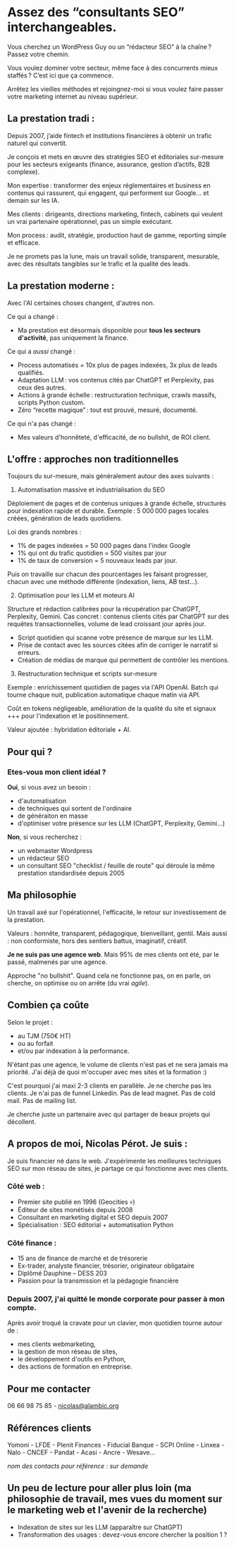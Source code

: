 # Assez des “consultants SEO” interchangeables.

Vous cherchez un WordPress Guy ou un “rédacteur SEO” à la chaîne ? Passez votre chemin.

Vous voulez dominer votre secteur, même face à des concurrents mieux staffés ? C’est ici que ça commence.

Arrêtez les vieilles méthodes et rejoingnez-moi si vous voulez faire passer votre marketing internet au niveau supérieur.

## La prestation tradi : 

Depuis 2007, j’aide fintech et institutions financières à obtenir un trafic naturel qui convertit.

Je conçois et mets en œuvre des stratégies SEO et éditoriales sur-mesure pour les secteurs exigeants (finance, assurance, gestion d’actifs, B2B complexe).

Mon expertise : transformer des enjeux réglementaires et business en contenus qui rassurent, qui engagent, qui performent sur Google… et demain sur les IA.

Mes clients : dirigeants, directions marketing, fintech, cabinets qui veulent un vrai partenaire opérationnel, pas un simple exécutant.

Mon process : audit, stratégie, production haut de gamme, reporting simple et efficace.

Je ne promets pas la lune, mais un travail solide, transparent, mesurable, avec des résultats tangibles sur le trafic et la qualité des leads.

## La prestation moderne : 

Avec l'AI certaines choses changent, d'autres non.

Ce qui a changé : 

- Ma prestation est désormais disponible pour **tous les secteurs d'activité**, pas uniquement la finance.

Ce qui a _aussi_ changé :

- Process automatisés = 10x plus de pages indexées, 3x plus de leads qualifiés.
- Adaptation LLM : vos contenus cités par ChatGPT et Perplexity, pas ceux des autres.
- Actions à grande échelle : restructuration technique, crawls massifs, scripts Python custom.
- Zéro “recette magique” : tout est prouvé, mesuré, documenté.

Ce qui n'a pas changé : 

- Mes valeurs d'honnêteté, d'efficacité, de no bullshit, de ROI client.

## L'offre : approches non traditionnelles

Toujours du sur-mesure, mais généralement autour des axes suivants : 

1. Automatisation massive et industrialisation du SEO

Déploiement de pages et de contenus uniques à grande échelle, structurés pour indexation rapide et durable.
Exemple : 5 000 000 pages locales créées, génération de leads quotidiens.

Loi des grands nombres : 
- 1% de pages indexées = 50 000 pages dans l'index Google
- 1% qui ont du trafic quotidien = 500 visites par jour
- 1% de taux de conversion = 5 nouveaux leads par jour.

Puis on travaille sur chacun des pourcentages les faisant progresser, chacun avec une méthode différente (indexation, liens, AB test...).

2. Optimisation pour les LLM et moteurs AI

Structure et rédaction calibrées pour la récupération par ChatGPT, Perplexity, Gemini.
Cas concret : contenus clients cités par ChatGPT sur des requêtes transactionnelles, volume de lead croissant jour après jour.

- Script quotidien qui scanne votre présence de marque sur les LLM. 
- Prise de contact avec les sources citées afin de corriger le narratif si erreurs.
- Création de médias de marque qui permettent de contrôler les mentions.

3. Restructuration technique et scripts sur-mesure

Exemple : enrichissement quotidien de pages via l'API OpenAI. Batch qui tourne chaque nuit, publication automatique chaque matin via API.

Coût en tokens négligeable, amélioration de la qualité du site et signaux +++ pour l'indexation et le positinnement.

Valeur ajoutée : hybridation éditoriale + AI.

## Pour qui ?

### Etes-vous mon client idéal ? 

**Oui**, si vous avez un besoin :

* d'automatisation
* de techniques qui sortent de l'ordinaire
* de généraiton en masse
* d'optimiser votre présence sur les LLM (ChatGPT, Perplexity, Gemini...)

**Non**, si vous recherchez : 

* un webmaster Wordpress
* un rédacteur SEO
* un consultant SEO "checklist / feuille de route" qui déroule la même prestation standardisée depuis 2005

## Ma philosophie

Un travail axé sur l'opérationnel, l'efficacité, le retour sur investissement de la prestation.

Valeurs : honnête, transparent, pédagogique, bienveillant, gentil.
Mais aussi : non conformiste, hors des sentiers battus, imaginatif, créatif.

**Je ne suis pas une agence web**. Mais 95% de mes clients ont été, par le passé, malmenés par une agence.

Approche "no bullshit". Quand cela ne fonctionne pas, on en parle, on cherche, on optimise ou on arrête (du vrai *agile*).

## Combien ça coûte

Selon le projet : 
- au TJM (750€ HT)
- ou au forfait
- et/ou par indexation à la performance.

N'étant pas une agence, le volume de clients n'est pas et ne sera jamais ma priorité. J'ai déjà de quoi m'occuper avec mes sites et la formation :)

C'est pourquoi j'ai maxi 2-3 clients en parallèle. Je ne cherche pas les clients. Je n'ai pas de funnel Linkedin. Pas de lead magnet. Pas de cold mail. Pas de mailing list.

Je cherche juste un partenaire avec qui partager de beaux projets qui décollent. 

## A propos de moi, Nicolas Pérot. Je suis :

Je suis financier né dans le web. 
J'expérimente les meilleures techniques SEO sur mon réseau de sites, je partage ce qui fonctionne avec mes clients.

### Côté web :
- Premier site publié en 1996 (Geocities 💀)
- Éditeur de sites monétisés depuis 2008
- Consultant en marketing digital et SEO depuis 2007
- Spécialisation : SEO éditorial + automatisation Python

### Côté finance :
- 15 ans de finance de marché et de trésorerie
- Ex-trader, analyste financier, trésorier, originateur obligataire
- Diplômé Dauphine – DESS 203
- Passion pour la transmission et la pédagogie financière

### Depuis 2007, j'ai quitté le monde corporate pour passer à mon compte.

Après avoir troqué la cravate pour un clavier, mon quotidien tourne autour de :

- mes clients webmarketing,
- la gestion de mon réseau de sites,
- le développement d'outils en Python,
- des actions de formation en entreprise.


## Pour me contacter

06 66 98 75 85 - nicolas@alambic.org

## Références clients

Yomoni - LFDE - Plenit Finances - Fiducial Banque - SCPI Online - Linxea - Nalo - CNCEF - Pandat - Acasi - Ancre - Wesave...

*nom des contacts pour référence : sur demande*

## Un peu de lecture pour aller plus loin (ma philosophie de travail, mes vues du moment sur le marketing web et l'avenir de la recherche)

- Indexation de sites sur les LLM (apparaître sur ChatGPT)
- Transformation des usages : devez-vous encore chercher la position 1 ?
